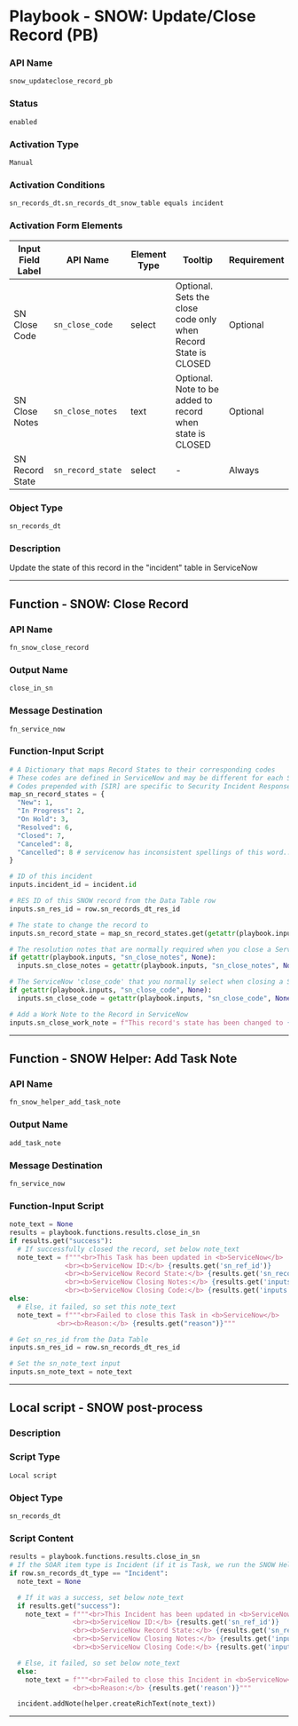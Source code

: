 <!--
    DO NOT MANUALLY EDIT THIS FILE
    THIS FILE IS AUTOMATICALLY GENERATED WITH resilient-sdk codegen
    Generated with resilient-sdk v51.0.5.0.1475
-->

# Playbook - SNOW: Update/Close Record (PB)

### API Name
`snow_updateclose_record_pb`

### Status
`enabled`

### Activation Type
`Manual`

### Activation Conditions
`sn_records_dt.sn_records_dt_snow_table equals incident`

### Activation Form Elements
| Input Field Label | API Name | Element Type | Tooltip | Requirement |
| ----------------- | -------- | ------------ | ------- | ----------- |
| SN Close Code | `sn_close_code` | select | Optional. Sets the close code only when Record State is CLOSED | Optional |
| SN Close Notes | `sn_close_notes` | text | Optional. Note to be added to record when state is CLOSED | Optional |
| SN Record State | `sn_record_state` | select | - | Always |

### Object Type
`sn_records_dt`

### Description
Update the state of this record in the "incident" table in ServiceNow


---
## Function - SNOW: Close Record

### API Name
`fn_snow_close_record`

### Output Name
`close_in_sn`

### Message Destination
`fn_service_now`

### Function-Input Script
```python
# A Dictionary that maps Record States to their corresponding codes
# These codes are defined in ServiceNow and may be different for each ServiceNow configuration
# Codes prepended with [SIR] are specific to Security Incident Response incidents
map_sn_record_states = {
  "New": 1,
  "In Progress": 2,
  "On Hold": 3,
  "Resolved": 6,
  "Closed": 7,
  "Canceled": 8,
  "Cancelled": 8 # servicenow has inconsistent spellings of this word...
}

# ID of this incident
inputs.incident_id = incident.id

# RES ID of this SNOW record from the Data Table row
inputs.sn_res_id = row.sn_records_dt_res_id

# The state to change the record to
inputs.sn_record_state = map_sn_record_states.get(getattr(playbook.inputs, "sn_record_state", None))

# The resolution notes that are normally required when you close a ServiceNow record
if getattr(playbook.inputs, "sn_close_notes", None):
  inputs.sn_close_notes = getattr(playbook.inputs, "sn_close_notes", None)

# The ServiceNow 'close_code' that you normally select when closing a ServiceNow record
if getattr(playbook.inputs, "sn_close_code", None):
  inputs.sn_close_code = getattr(playbook.inputs, "sn_close_code", None)

# Add a Work Note to the Record in ServiceNow
inputs.sn_close_work_note = f"This record's state has been changed to {playbook.inputs.sn_record_state} by IBM SOAR"

```

---
## Function - SNOW Helper: Add Task Note

### API Name
`fn_snow_helper_add_task_note`

### Output Name
`add_task_note`

### Message Destination
`fn_service_now`

### Function-Input Script
```python
note_text = None
results = playbook.functions.results.close_in_sn
if results.get("success"):
  # If successfully closed the record, set below note_text
  note_text = f"""<br>This Task has been updated in <b>ServiceNow</b>
              <br><b>ServiceNow ID:</b> {results.get('sn_ref_id')}
              <br><b>ServiceNow Record State:</b> {results.get('sn_record_state')}
              <br><b>ServiceNow Closing Notes:</b> {results.get('inputs', {}).get('sn_close_notes')}
              <br><b>ServiceNow Closing Code:</b> {results.get('inputs', {}).get('sn_close_code')}"""
else:
  # Else, it failed, so set this note_text
  note_text = f"""<br>Failed to close this Task in <b>ServiceNow</b>
            <br><b>Reason:</b> {results.get("reason")}"""

# Get sn_res_id from the Data Table
inputs.sn_res_id = row.sn_records_dt_res_id

# Set the sn_note_text input
inputs.sn_note_text = note_text

```

---

## Local script - SNOW post-process

### Description


### Script Type
`Local script`

### Object Type
`sn_records_dt`

### Script Content
```python
results = playbook.functions.results.close_in_sn
# If the SOAR item type is Incident (if it is Task, we run the SNOW Helper: Add Task Note function)
if row.sn_records_dt_type == "Incident":
  note_text = None

  # If it was a success, set below note_text
  if results.get("success"):
    note_text = f"""<br>This Incident has been updated in <b>ServiceNow</b>
                <br><b>ServiceNow ID:</b> {results.get('sn_ref_id')}
                <br><b>ServiceNow Record State:</b> {results.get('sn_record_state')}
                <br><b>ServiceNow Closing Notes:</b> {results.get('inputs', {}).get('sn_close_notes')}
                <br><b>ServiceNow Closing Code:</b> {results.get('inputs', {}).get('sn_close_code')}"""

  # Else, it failed, so set below note_text
  else:
    note_text = f"""<br>Failed to close this Incident in <b>ServiceNow</b>
                <br><b>Reason:</b> {results.get('reason')}"""

  incident.addNote(helper.createRichText(note_text))
```

---

